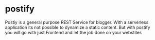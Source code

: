 # postify
Postiy is a general purpose REST Service for blogger. With a serverless application its not possible to dynamize a static content. But with postify you will go with just Frontend and let the job done on your webstites
